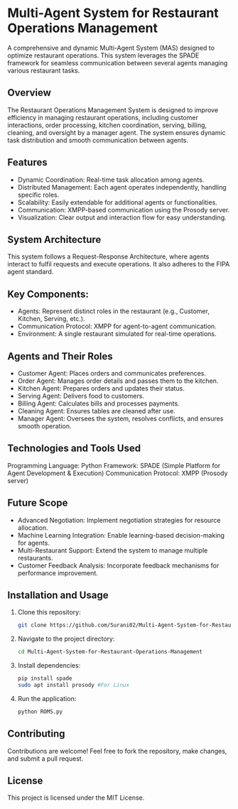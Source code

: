 # Multi-Agent System for Restaurant Operations Management
A comprehensive and dynamic Multi-Agent System (MAS) designed to optimize restaurant operations. This system leverages the SPADE framework for seamless communication between several agents managing various restaurant tasks.

## Overview
The Restaurant Operations Management System is designed to improve efficiency in managing restaurant operations, including customer interactions, order processing, kitchen coordination, serving, billing, cleaning, and oversight by a manager agent. The system ensures dynamic task distribution and smooth communication between agents.

## Features
* Dynamic Coordination: Real-time task allocation among agents.
* Distributed Management: Each agent operates independently, handling specific roles.
* Scalability: Easily extendable for additional agents or functionalities.
* Communication: XMPP-based communication using the Prosody server.
* Visualization: Clear output and interaction flow for easy understanding.

## System Architecture
This system follows a Request-Response Architecture, where agents interact to fulfil requests and execute operations. It also adheres to the FIPA agent standard.

## Key Components:
* Agents: Represent distinct roles in the restaurant (e.g., Customer, Kitchen, Serving, etc.).
* Communication Protocol: XMPP for agent-to-agent communication.
* Environment: A single restaurant simulated for real-time operations.
  
## Agents and Their Roles
* Customer Agent: Places orders and communicates preferences.
* Order Agent: Manages order details and passes them to the kitchen.
* Kitchen Agent: Prepares orders and updates their status.
* Serving Agent: Delivers food to customers.
* Billing Agent: Calculates bills and processes payments.
* Cleaning Agent: Ensures tables are cleaned after use.
* Manager Agent: Oversees the system, resolves conflicts, and ensures smooth operation.
  
## Technologies and Tools Used
Programming Language: Python
Framework: SPADE (Simple Platform for Agent Development & Execution)
Communication Protocol: XMPP (Prosody server)

## Future Scope
* Advanced Negotiation: Implement negotiation strategies for resource allocation.
* Machine Learning Integration: Enable learning-based decision-making for agents.
* Multi-Restaurant Support: Extend the system to manage multiple restaurants.
* Customer Feedback Analysis: Incorporate feedback mechanisms for performance improvement.

## Installation and Usage  
1. Clone this repository:  
   ```bash  
   git clone https://github.com/Surani02/Multi-Agent-System-for-Restaurant-Operations-Management.git
   ```  
2. Navigate to the project directory:  
   ```bash  
   cd Multi-Agent-System-for-Restaurant-Operations-Management
   ```  
3. Install dependencies:  
   ```bash  
   pip install spade
   sudo apt install prosody #For Linux
   ```  
4. Run the application:  
   ```bash  
   python ROMS.py  
   ```  

## Contributing  
Contributions are welcome! Feel free to fork the repository, make changes, and submit a pull request.  

## License  
This project is licensed under the MIT License. 
